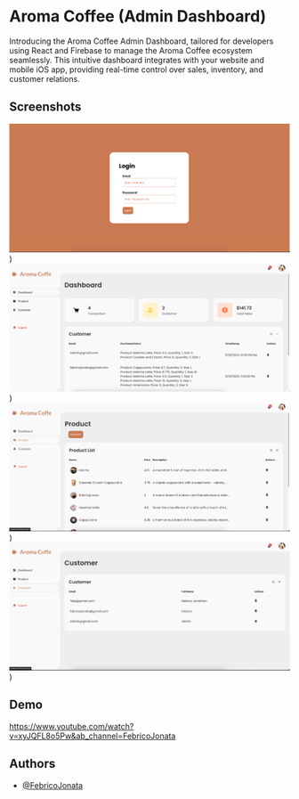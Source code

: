 # Aroma Coffee (Admin Dashboard)

Introducing the Aroma Coffee Admin Dashboard, tailored for developers using React and Firebase to manage the Aroma Coffee ecosystem seamlessly. This intuitive dashboard integrates with your website and mobile iOS app, providing real-time control over sales, inventory, and customer relations.

## Screenshots

![App Screenshot](</readme-assets/login.png>))
![App Screenshot](</readme-assets/dashboard.png>))
![App Screenshot](</readme-assets/product.png>))
![App Screenshot](</readme-assets/customer.png>))


## Demo

https://www.youtube.com/watch?v=xyJQFL8o5Pw&ab_channel=FebricoJonata 


## Authors

- [@FebricoJonata](https://github.com/FebricoJonata)

